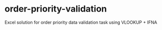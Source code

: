 # order-priority-validation
Excel solution for order priority data validation task using VLOOKUP + IFNA
